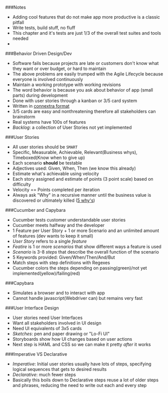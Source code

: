 ###Notes

* Adding cool features that do not make app more productive is a classic pitfall
* Write tests, build stuff, no fluff
* This chapter and it's tests are just 1/3 of the overall test suites and tools needed
* 

###Behavior Driven Design/Dev

* Software fails because projects are late or customers don't know what they want or over budget, or hard to maintain
* The above problems are easily trumped with the Agile Lifecycle because everyone is involved continuously
* Maintain a working prototype with working revisions
* The word behavior is because you ask about behavior of app (small parts) during development
* Done with user stories through a kanban or 3/5 card system
* Written in [connextra format][1]
* 3/5 cards are easy and nonthreatening therefore all stakeholders can brainstorm
* Real systems have 100s of features
* _Backlog_: a collection of User Stories not yet implemented

###User Stories

* All user stories should be `SMART`
* Specific, Measurable, Achievable, Relevant(Business whys), Timeboxed(Know when to give up)
* Each scenario __should__ be testable
* Adjectives used: Given, When, Then (we know this already)
* Estimate what's achievable using velocity
* Each story assigned and estimate of points (3 point scale) based on difficulty
* Velocity == Points completed per iteration
* Always ask "Why" in a recursive manner until the business value is discovered or ultimately killed ([5 why's][2])

###Cucumber and Capybara

* Cucumber tests customer understandable user stories
* Cucumber meets halfway and the developer
* 1 Feature per User Story + 1 or more Scenario and an unlimited amount of features (dev wants to keep it small)
* _User Story_ refers to a single _feature_
* _Featire_ is 1 or more _scenarios_ that show different ways a feature is used
* _Scenario_ is 3-8 _steps_ that describe the overall function of the scenario
* 5 Keywords provided: Given/When/Then/And/But
* Match steps with step definitions with Regexes
* Cucumber colors the steps depending on passing(green)/not yet implemented(yellow)/failing(red)

###Capybara

* Simulates a browser and to interact with app
* Cannot handle javascript(Webdriver can) but remains very fast

###User Interface Design

* User stories need User Interfaces
* Want all stakeholders involved in UI design
* Need UI equivalents of 3x5 cards
* _Sketches_: pen and paper drawing or "Lo-Fi UI"
* Storyboards show how UI changes based on user actions
* Next step is HAML and CSS so we can make it pretty _after_ it works

###Imperative VS Declarative

* _Imperative_: Initial user stories usually have lots of steps, specifying logical sequences that gets to desired results
* _Declarative_: much fewer steps
* Basically this boils down to Declarative steps reuse a lot of older steps and phrases, reducing the need to write out each and every step

[1]: /ConnextraFormat
[2]: http://www.agilejourneyman.com/2011/08/5-whys-putting-fun-back-into-your.html
